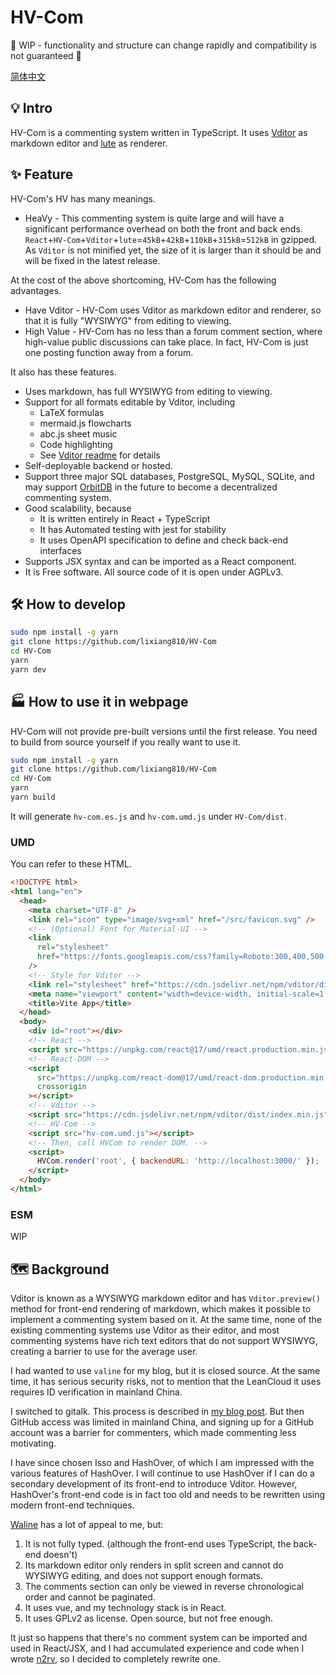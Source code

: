 # HV-Com

🚧 WIP - functionality and structure can change rapidly and compatibility is not guaranteed 🚧

[简体中文](README_zhCN.md)

## 💡 Intro

HV-Com is a commenting system written in TypeScript. It uses [Vditor](https://github.com/Vanessa219/vditor) as markdown editor and [lute](https://github.com/88250/lute) as renderer.

## ✨ Feature

HV-Com's HV has many meanings.

- HeaVy - This commenting system is quite large and will have a significant performance overhead on both the front and back ends. `React`+`HV-Com`+`Vditor`+`lute`=`45kB`+`42kB`+`110kB`+`315kB`=`512kB` in gzipped. As `Vditor` is not minified yet, the size of it is larger than it should be and will be fixed in the latest release.

At the cost of the above shortcoming, HV-Com has the following advantages.

- Have Vditor - HV-Com uses Vditor as markdown editor and renderer, so that it is fully "WYSIWYG" from editing to viewing.
- High Value - HV-Com has no less than a forum comment section, where high-value public discussions can take place. In fact, HV-Com is just one posting function away from a forum.

It also has these features.

- Uses markdown, has full WYSIWYG from editing to viewing.
- Support for all formats editable by Vditor, including
  - LaTeX formulas
  - mermaid.js flowcharts
  - abc.js sheet music
  - Code highlighting
  - See [Vditor readme](https://github.com/Vanessa219/vditor) for details
- Self-deployable backend or hosted.
- Support three major SQL databases, PostgreSQL, MySQL, SQLite, and may support [OrbitDB](https://github.com/orbitdb/orbit-db) in the future to become a decentralized commenting system.
- Good scalability, because
  - It is written entirely in React + TypeScript
  - It has Automated testing with jest for stability
  - It uses OpenAPI specification to define and check back-end interfaces
- Supports JSX syntax and can be imported as a React component.
- It is Free software. All source code of it is open under AGPLv3.

## 🛠️ How to develop

```bash
sudo npm install -g yarn
git clone https://github.com/lixiang810/HV-Com
cd HV-Com
yarn
yarn dev
```

## 🏭 How to use it in webpage

HV-Com will not provide pre-built versions until the first release. You need to build from source yourself if you really want to use it.

```bash
sudo npm install -g yarn
git clone https://github.com/lixiang810/HV-Com
cd HV-Com
yarn
yarn build
```

It will generate `hv-com.es.js` and `hv-com.umd.js` under `HV-Com/dist`.

### UMD

You can refer to these HTML.

```html
<!DOCTYPE html>
<html lang="en">
  <head>
    <meta charset="UTF-8" />
    <link rel="icon" type="image/svg+xml" href="/src/favicon.svg" />
    <!-- (Optional) Font for Material-UI -->
    <link
      rel="stylesheet"
      href="https://fonts.googleapis.com/css?family=Roboto:300,400,500,700&display=swap"
    />
    <!-- Style for Vditor -->
    <link rel="stylesheet" href="https://cdn.jsdelivr.net/npm/vditor/dist/index.css" />
    <meta name="viewport" content="width=device-width, initial-scale=1.0" />
    <title>Vite App</title>
  </head>
  <body>
    <div id="root"></div>
    <!-- React -->
    <script src="https://unpkg.com/react@17/umd/react.production.min.js" crossorigin></script>
    <!-- React-DOM -->
    <script
      src="https://unpkg.com/react-dom@17/umd/react-dom.production.min.js"
      crossorigin
    ></script>
    <!-- Vditor -->
    <script src="https://cdn.jsdelivr.net/npm/vditor/dist/index.min.js"></script>
    <!-- HV-Com -->
    <script src="hv-com.umd.js"></script>
    <!-- Then, call HVCom to render DOM. -->
    <script>
      HVCom.render('root', { backendURL: 'http://localhost:3000/' });
    </script>
  </body>
</html>
```

### ESM

WIP

## 🗺️ Background

Vditor is known as a WYSIWYG markdown editor and has `Vditor.preview()` method for front-end rendering of markdown, which makes it possible to implement a commenting system based on it. At the same time, none of the existing commenting systems use Vditor as their editor, and most commenting systems have rich text editors that do not support WYSIWYG, creating a barrier to use for the average user.

I had wanted to use `valine` for my blog, but it is closed source. At the same time, it has serious security risks, not to mention that the LeanCloud it uses requires ID verification in mainland China.

I switched to gitalk. This process is described in [my blog post](https://stblog.penclub.club/2020/Sakura/). But then GitHub access was limited in mainland China, and signing up for a GitHub account was a barrier for commenters, which made commenting less motivating.

I have since chosen Isso and HashOver, of which I am impressed with the various features of HashOver. I will continue to use HashOver if I can do a secondary development of its front-end to introduce Vditor. However, HashOver's front-end code is in fact too old and needs to be rewritten using modern front-end techniques.

[Waline](https://github.com/walinejs/waline) has a lot of appeal to me, but:

1. It is not fully typed. (although the front-end uses TypeScript, the back-end doesn't)
2. Its markdown editor only renders in split screen and cannot do WYSIWYG editing, and does not support enough formats.
3. The comments section can only be viewed in reverse chronological order and cannot be paginated.
4. It uses vue, and my technology stack is in React.
5. It uses GPLv2 as license. Open source, but not free enough.

It just so happens that there's no comment system can be imported and used in React/JSX, and I had accumulated experience and code when I wrote [n2rv](https://github.com/lixiang810/n2rv), so I decided to completely rewrite one.
